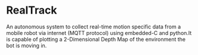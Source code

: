 # RealTrack
An autonomous system to collect real-time motion specific data from a mobile robot via internet (MQTT protocol) using embedded-C and python.It is capable of plotting a 2-Dimensional Depth Map of the environment the bot is moving in.

